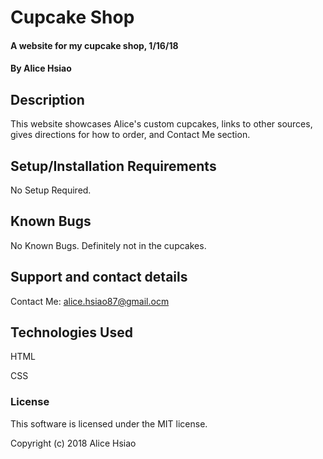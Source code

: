 # Cupcake Shop

#### A website for my cupcake shop, 1/16/18

#### By Alice Hsiao

## Description

This website showcases Alice's custom cupcakes, links to other sources, gives directions for how to order, and Contact Me section.

## Setup/Installation Requirements

No Setup Required.

## Known Bugs

No Known Bugs. Definitely not in the cupcakes.

## Support and contact details

Contact Me: alice.hsiao87@gmail.ocm

## Technologies Used

HTML

CSS

### License

This software is licensed under the MIT license.

Copyright (c) 2018 Alice Hsiao
